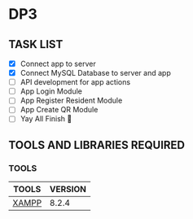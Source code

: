 # DP3

## TASK LIST
- [x] Connect app to server
- [x] Connect MySQL Database to server and app
- [ ] API development for app actions
- [ ] App Login Module 
- [ ] App Register Resident Module
- [ ] App Create QR Module
- [ ] Yay All Finish :tada:

## TOOLS AND LIBRARIES REQUIRED

### TOOLS

| TOOLS | VERSION |
| --- | --- |
| [XAMPP](https://www.apachefriends.org/download.html) | 8.2.4 |
